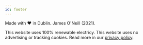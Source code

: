 ```yaml
---
id: footer
---
```


<div class="col-3 footer-logo">

Made with ❤️ in Dublin. James O'Neill (2021).

</div>

<div class="col-6">

This website uses 100% renewable electricy. This website uses no advertising or tracking cookies. Read more in our <a href="%base_url%/?privacyPolicy">privacy policy</a>.

</div>
